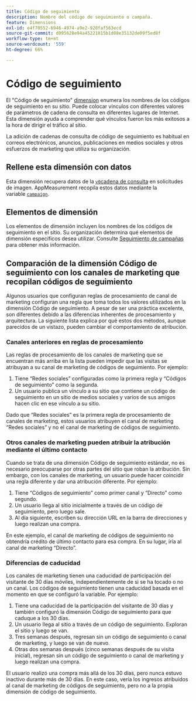 ```yaml
---
title: Código de seguimiento
description: Nombre del código de seguimiento o campaña.
feature: Dimensions
exl-id: e4f70552-6946-4974-a9e2-928faf563ecd
source-git-commit: d095628e94a45221815b1d08e35132de09f5ed8f
workflow-type: tm+mt
source-wordcount: '559'
ht-degree: 66%

---
```


# Código de seguimiento

El &quot;Código de seguimiento&quot; [dimension](overview.md) enumera los nombres de los códigos de seguimiento en su sitio. Puede colocar vínculos con diferentes valores de parámetros de cadena de consulta en diferentes lugares de Internet. Esta dimensión ayuda a comprender qué vínculos fueron los más exitosos a la hora de dirigir el tráfico al sitio.

La adición de cadenas de consulta de código de seguimiento es habitual en correos electrónicos, anuncios, publicaciones en medios sociales y otros esfuerzos de marketing que utiliza su organización.

## Rellene esta dimensión con datos

Esta dimensión recupera datos de la [`v0`cadena de consulta](/help/implement/validate/query-parameters.md) en solicitudes de imagen. AppMeasurement recopila estos datos mediante la variable [`campaign`](/help/implement/vars/page-vars/campaign.md).

## Elementos de dimensión

Los elementos de dimensión incluyen los nombres de los códigos de seguimiento en el sitio. Su organización determina qué elementos de dimensión específicos desea utilizar. Consulte [Seguimiento de campañas](/help/implement/use-cases/campaign-tracking.md) para obtener más información.

## Comparación de la dimensión Código de seguimiento con los canales de marketing que recopilan códigos de seguimiento

Algunos usuarios que configuran reglas de procesamiento de canal de marketing configuran una regla que toma todos los valores utilizados en la dimensión Código de seguimiento. A pesar de ser una práctica excelente, son diferentes debido a las diferencias inherentes de procesamiento y arquitectura. La siguiente lista explica por qué estos dos métodos, aunque parecidos de un vistazo, pueden cambiar el comportamiento de atribución.

### Canales anteriores en reglas de procesamiento

Las reglas de procesamiento de los canales de marketing que se encuentran más arriba en la lista pueden impedir que las visitas se atribuyan a su canal de marketing de códigos de seguimiento. Por ejemplo:

1. Tiene “Redes sociales” configuradas como la primera regla y “Códigos de seguimiento” como la segunda.
2. Un usuario publica un vínculo a su sitio que contiene un código de seguimiento en un sitio de medios sociales y varios de sus amigos hacen clic en ese vínculo a su sitio.

Dado que “Redes sociales” es la primera regla de procesamiento de canales de marketing, estos usuarios atribuyen el canal de marketing “Redes sociales” y no el canal de marketing de códigos de seguimiento.

### Otros canales de marketing pueden atribuir la atribución mediante el último contacto

Cuando se trata de una dimensión Código de seguimiento estándar, no es necesario preocuparse por otras partes del sitio que roban la atribución. Sin embargo, con los canales de marketing, un usuario puede hacer coincidir una regla diferente y dar una atribución diferente. Por ejemplo:

1. Tiene “Códigos de seguimiento” como primer canal y “Directo” como segundo.
2. Un usuario llega al sitio inicialmente a través de un código de seguimiento, pero luego sale.
3. Al día siguiente, escriben su dirección URL en la barra de direcciones y luego realizan una compra.

En este ejemplo, el canal de marketing de códigos de seguimiento no obtendría crédito de último contacto para esa compra. En su lugar, iría al canal de marketing “Directo”.


### Diferencias de caducidad

Los canales de marketing tienen una caducidad de participación del visitante de 30 días móviles, independientemente de si se ha tocado o no un canal. Los códigos de seguimiento tienen una caducidad basada en el momento en que se configuró la variable. Por ejemplo:

1. Tiene una caducidad de la participación del visitante de 30 días y también configuró la dimensión Código de seguimiento para que caduque a los 30 días.
2. Un usuario llega al sitio a través de un código de seguimiento. Exploran el sitio y luego se van.
3. Tres semanas después, regresan sin un código de seguimiento o canal de marketing, y luego se van de nuevo.
4. Otras dos semanas después (cinco semanas después de su visita inicial), regresan sin un código de seguimiento o canal de marketing y luego realizan una compra.

El usuario realizó una compra más allá de los 30 días, pero nunca estuvo inactivo durante más de 30 días. En este caso, vería los ingresos atribuidos al canal de marketing de códigos de seguimiento, pero no a la propia dimensión de código de seguimiento.




